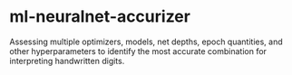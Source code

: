 # ml-neuralnet-accurizer
Assessing multiple optimizers, models, net depths, epoch quantities, and other hyperparameters to identify the most accurate combination for interpreting handwritten digits.
